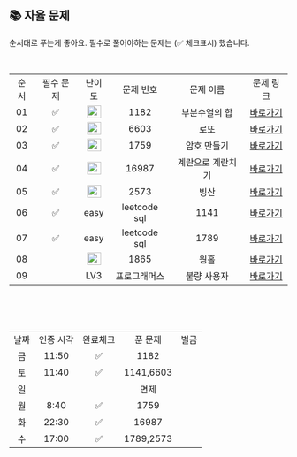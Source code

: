 
## 📚 자율 문제

순서대로 푸는게 좋아요.
필수로 풀어야하는 문제는 (✅ 체크표시) 했습니다.

<br/>
<table>
  <tr>
    <td align="center">순서</td>
    <td align="center">필수 문제</td>
    <td align="center">난이도</td>
    <td align="center">문제 번호</td>
    <td align="center">문제 이름</td>
    <td align="center">문제 링크</td>
  </tr>  
     <tr>
    <td align="center">01</td>
    <td align="center">✅</td>
    <td align="center"><img height="23px" width="25px" src="https://d2gd6pc034wcta.cloudfront.net/tier/9.svg"></td>
    <td align="center">1182</td>
    <td align="center">부분수열의 합</td>
    <td align="center"><a href="https://www.acmicpc.net/problem/1182">바로가기</a></td>
  </tr>
   <tr>
    <td align="center">02</td>
    <td align="center">✅</td>
    <td align="center"><img height="23px" width="25px" src="https://d2gd6pc034wcta.cloudfront.net/tier/9.svg"></td>
    <td align="center">6603</td>
    <td align="center">로또</td>
    <td align="center"><a href="https://www.acmicpc.net/problem/6603">바로가기</a></td>
  </tr>
  <tr>
    <td align="center">03</td>
    <td align="center">✅</td>
    <td align="center"><img height="23px" width="25px" src="https://d2gd6pc034wcta.cloudfront.net/tier/11.svg"></td>
    <td align="center">1759</td>
    <td align="center">암호 만들기</td>
    <td align="center"><a href="https://www.acmicpc.net/problem/1759">바로가기</a></td>
  </tr>
  <tr>
    <td align="center">04</td>
    <td align="center">✅</td>
    <td align="center"><img height="23px" width="25px" src="https://d2gd6pc034wcta.cloudfront.net/tier/11.svg"></td>
    <td align="center">16987</td>
    <td align="center">계란으로 계란치기</td>
    <td align="center"><a href="https://www.acmicpc.net/problem/16987">바로가기</a></td>
  </tr>
   <tr>
    <td align="center">05</td>
    <td align="center">✅</td>
    <td align="center"><img height="23px" width="25px" src="https://d2gd6pc034wcta.cloudfront.net/tier/12.svg"></td>
    <td align="center">2573</td>
    <td align="center">빙산</td>
    <td align="center"><a href="https://www.acmicpc.net/problem/2573">바로가기</a></td>
  </tr>
   <tr>
    <td align="center">06</td>
    <td align="center">✅</td>
    <td align="center">easy</td>
    <td align="center">leetcode sql</td>
    <td align="center">1141</td>
    <td align="center"><a href="https://leetcode.com/problems/user-activity-for-the-past-30-days-i/?envType=study-plan-v2&envId=top-sql-50">바로가기</a></td>
  </tr>
   <tr>
    <td align="center">07</td>
    <td align="center">✅</td>
    <td align="center">easy</td>
    <td align="center">leetcode sql</td>
    <td align="center">1789</td>
    <td align="center"><a href="https://leetcode.com/problems/primary-department-for-each-employee/?envType=study-plan-v2&envId=top-sql-50">바로가기</a></td>
  </tr>
   <tr>
    <td align="center">08</td>
    <td align="center"></td>
    <td align="center"><img height="23px" width="25px" src="https://d2gd6pc034wcta.cloudfront.net/tier/13.svg"></td>
    <td align="center">1865</td>
    <td align="center">웜홀</td>
    <td align="center"><a href="https://www.acmicpc.net/problem/1865">바로가기</a></td>
  </tr>
    <tr>
    <td align="center">09</td>
    <td align="center"></td>
    <td align="center">LV3</td>
    <td align="center">프로그래머스</td>
    <td align="center">불량 사용자</td>
    <td align="center"><a href="https://school.programmers.co.kr/learn/courses/30/lessons/64064">바로가기</a></td>
  </tr>
</table>
<br/><br/>


<br>

<table>
  <tr>
    <td align="center">날짜</td>
    <td align="center">인증 시각</td>
    <td align="center">완료체크</td>
    <td align="center">푼 문제</td>
    <td align="center">벌금</td>
  </tr>
    <tr>
    <td align="center">금</td>
    <td align="center">11:50</td>
    <td align="center">✅</td>
    <td align="center">1182</td>
    <td align="center"></td>
  </tr>
  <tr>
    <td align="center">토</td>
    <td align="center">11:40</td>
    <td align="center">✅</td>
    <td align="center">1141,6603</td>
    <td align="center"></td>
  </tr>
  <tr>
    <td align="center">일</td>
    <td align="center"></td>
    <td align="center"></td>
    <td align="center">면제</td>
    <td align="center"></td>
  </tr>
  <tr>
    <td align="center">월</td>
    <td align="center">8:40</td>
    <td align="center">✅</td>
    <td align="center">1759</td>
    <td align="center"></td>
  </tr>
  <tr>
    <td align="center">화</td>
    <td align="center">22:30</td>
    <td align="center">✅</td>
    <td align="center">16987</td>
    <td align="center"></td>
  </tr>
   <tr>
    <td align="center">수</td>
    <td align="center">17:00</td>
    <td align="center">✅</td>
    <td align="center">1789,2573</td>
    <td align="center"></td>
  </tr>
</table>
